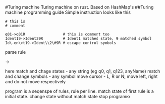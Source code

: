 #Turing machine
Turing machine on rust. Based on HashMap's
##Turing machine programming guide
Simple instruction  looks like this  
```
# this is 
# comment

q01->q01R                 # this is comment too
Ident19->Ident29R         # Ident1 matched state, 9 matched symbol
Id\-en\>t19->Ident\\2\#9R # escape control symbols 
```
parse rule

<current state><current symbol>-><final state><final symbol><tape motion> 

here
match and chage states - any string (eg q0, q1, q123, anyName)
match and change symbols - any symbol
move cursor - L, R or N, move left, right and do not move respectively

program is a seqenspe of rules, rule per line. 
match state of first rule is a initial state.
change state without match state stop programю